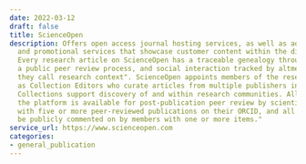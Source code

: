 ```yaml
---
date: 2022-03-12
draft: false
title: ScienceOpen
description: Offers open access journal hosting services, as well as advanced indexing
  and promotional services that showcase customer content within the discovery platform.
  Every research article on ScienceOpen has a traceable genealogy through citations,
  a public peer review process, and social interaction tracked by altmetrics, which
  they call research context". ScienceOpen appoints members of the research community
  as Collection Editors who curate articles from multiple publishers in any topic.
  Collections support discovery of and within research communities. All content on
  the platform is available for post-publication peer review by scientific members
  with five or more peer-reviewed publications on their ORCID, and all articles can
  be publicly commented on by members with one or more items."
service_url: https://www.scienceopen.com
categories:
- general_publication
---
```



